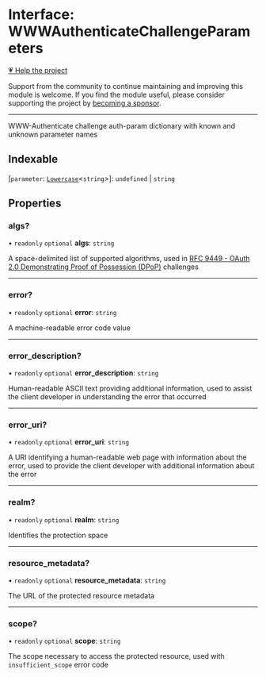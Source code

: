 # Interface: WWWAuthenticateChallengeParameters

[💗 Help the project](https://github.com/sponsors/panva)

Support from the community to continue maintaining and improving this module is welcome. If you find the module useful, please consider supporting the project by [becoming a sponsor](https://github.com/sponsors/panva).

***

WWW-Authenticate challenge auth-param dictionary with known and unknown parameter names

## Indexable

\[`parameter`: [`Lowercase`](https://www.typescriptlang.org/docs/handbook/2/template-literal-types.html#lowercasestringtype)\<`string`\>\]: `undefined` \| `string`

## Properties

### algs?

• `readonly` `optional` **algs**: `string`

A space-delimited list of supported algorithms, used in
[RFC 9449 - OAuth 2.0 Demonstrating Proof of Possession (DPoP)](https://www.rfc-editor.org/rfc/rfc9449.html)
challenges

***

### error?

• `readonly` `optional` **error**: `string`

A machine-readable error code value

***

### error\_description?

• `readonly` `optional` **error\_description**: `string`

Human-readable ASCII text providing additional information, used to assist the client developer
in understanding the error that occurred

***

### error\_uri?

• `readonly` `optional` **error\_uri**: `string`

A URI identifying a human-readable web page with information about the error, used to provide
the client developer with additional information about the error

***

### realm?

• `readonly` `optional` **realm**: `string`

Identifies the protection space

***

### resource\_metadata?

• `readonly` `optional` **resource\_metadata**: `string`

The URL of the protected resource metadata

***

### scope?

• `readonly` `optional` **scope**: `string`

The scope necessary to access the protected resource, used with `insufficient_scope` error code
